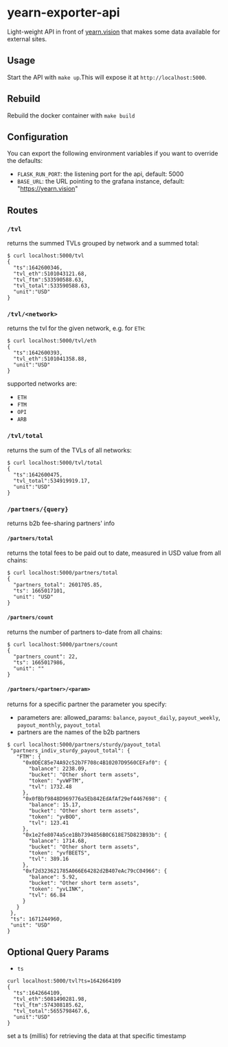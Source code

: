 # yearn-exporter-api
Light-weight API in front of [yearn.vision](https://yearn.vision) that makes some data available for external sites.

## Usage
Start the API with `make up`.This will expose it at `http://localhost:5000`.

## Rebuild
Rebuild the docker container with `make build`

## Configuration
You can export the following environment variables if you want to override the defaults:
- `FLASK_RUN_PORT`: the listening port for the api, default: 5000
- `BASE_URL`: the URL pointing to the grafana instance, default: "https://yearn.vision"

## Routes

### `/tvl`
returns the summed TVLs grouped by network and a summed total:
```
$ curl localhost:5000/tvl
{
  "ts":1642600346,
  "tvl_eth":5101043121.68,
  "tvl_ftm":533590588.63,
  "tvl_total":533590588.63,
  "unit":"USD"
}
```

### `/tvl/<network>`
returns the tvl for the given network, e.g. for `ETH`:
```
$ curl localhost:5000/tvl/eth
{
  "ts":1642600393,
  "tvl_eth":5101041358.88,
  "unit":"USD"
}
```
supported networks are:
- `ETH`
- `FTM`
- `OPI`
- `ARB`

### `/tvl/total`
returns the sum of the TVLs of all networks:
```
$ curl localhost:5000/tvl/total
{
  "ts":1642600475,
  "tvl_total":534919919.17,
  "unit":"USD"
}
```
### `/partners/{query}`
returns b2b fee-sharing partners' info

#### `/partners/total`
returns the total fees to be paid out to date, measured in USD value from all chains:
```
$ curl localhost:5000/partners/total
{
  "partners_total": 2601705.85,
  "ts": 1665017101,
  "unit": "USD"
}
```
#### `/partners/count`
returns the number of partners to-date from all chains:
```
$ curl localhost:5000/partners/count
{
  "partners_count": 22,
  "ts": 1665017986,
  "unit": ""
}
```
#### `/partners/<partner>/<param>`
returns for a specific partner the parameter you specify:
  - parameters are: allowed_params: `balance`, `payout_daily`, `payout_weekly`, `payout_monthly`, `payout_total`
  - partners are the names of the b2b partners
 
 ```
 $ curl localhost:5000/partners/sturdy/payout_total
  "partners_indiv_sturdy_payout_total": {
    "FTM": {
      "0x0DEC85e74A92c52b7F708c4B10207D9560CEFaf0": {
        "balance": 2238.09,
        "bucket": "Other short term assets",
        "token": "yvWFTM",
        "tvl": 1732.48
      },
      "0x0fBbf9848D969776a5Eb842EdAfAf29ef4467698": {
        "balance": 15.17,
        "bucket": "Other short term assets",
        "token": "yvBOO",
        "tvl": 123.41
      },
      "0x1e2fe8074a5ce1Bb7394856B0C618E75D823B93b": {
        "balance": 1714.68,
        "bucket": "Other short term assets",
        "token": "yvfBEETS",
        "tvl": 389.16
      },
      "0xf2d323621785A066E64282d2B407eAc79cC04966": {
        "balance": 5.92,
        "bucket": "Other short term assets",
        "token": "yvLINK",
        "tvl": 66.84
      }
    }
  },
  "ts": 1671244960,
  "unit": "USD"
}
```
 

## Optional Query Params
- `ts`
```
curl localhost:5000/tvl?ts=1642664109
{
  "ts":1642664109,
  "tvl_eth":5081490281.98,
  "tvl_ftm":574308185.62,
  "tvl_total":5655798467.6,
  "unit":"USD"
}
```
set a ts (millis) for retrieving the data at that specific timestamp
